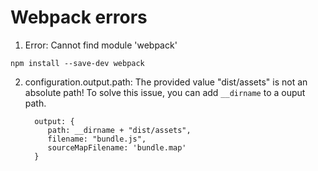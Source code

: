 # Webpack errors

1. Error: Cannot find module 'webpack'

  ```
  npm install --save-dev webpack
  ```

2. configuration.output.path: The provided value "dist/assets" is not an absolute path!
  To solve this issue, you can add `__dirname` to a ouput path.

   ```
     output: {
        path: __dirname + "dist/assets",
        filename: "bundle.js",
        sourceMapFilename: 'bundle.map'
     }
    ```
